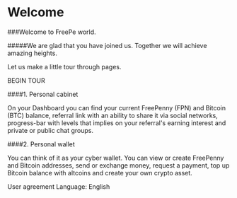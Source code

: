 # Welcome

###Welcome to FreePe world.

#####We are glad that you have joined us. Together we will achieve amazing heights.

Let us make a little tour through pages.

BEGIN TOUR

####1. Personal cabinet

  On your Dashboard you can find your current FreePenny (FPN) and Bitcoin (BTC) balance, referral link with an ability to share it via social networks, progress-bar with levels that implies on your referral's earning interest and private or public chat groups.

####2. Personal wallet

You can think of it as your cyber wallet. You can view or create FreePenny and Bitcoin addresses, send or exchange money, request a payment, top up Bitcoin balance with altcoins and create your own crypto asset.

User agreement   Language: English